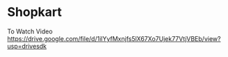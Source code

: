 # Shopkart
To Watch Video https://drive.google.com/file/d/1ilYyfMxnjfs5lX67Xo7Ujek77VtjVBEb/view?usp=drivesdk


